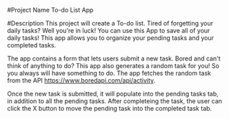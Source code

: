 #Project Name
To-do List App

#Description
This project will create a To-do list. Tired of forgetting your daily tasks? Well you're in luck! You can use this App to save all of your daily tasks! This app allows you to organize your pending tasks and your completed tasks.

The app contains a form that lets users submit a new task. Bored and can't think of anything to do? This app also generates a random task for you! So you always will have something to do. The app fetches the random task from the API https://www.boredapi.com/api/activity.

Once the new task is submitted, it will populate into the pending tasks tab, in addition to all the pending tasks. After completeing the task, the user can click the X button to move the pending task into the completed task tab. 